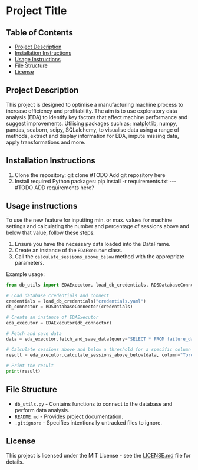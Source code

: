 # Project Title

## Table of Contents
- [Project Description](#project-description)
- [Installation Instructions](#installation-instructions)
- [Usage Instructions](#usage-instructions)
- [File Structure](#file-structure)
- [License](#license)

## Project Description
This project is designed to optimise a manufacturing machine process to increase efficiency and profitability. The aim is to use exploratory data analysis (EDA) to identify key factors that affect machine performance and suggest improvements. Utilising packages such as; matplotlib, numpy, pandas, seaborn, scipy, SQLalchemy, to visualise data using a range of methods, extract and display information for EDA, impute missing data, apply transformations and more.

## Installation Instructions
1. Clone the repository: git clone #TODO Add git repository here
2. Install required Python packages: pip install -r requirements.txt --- #TODO ADD requirements here?

## Usage instructions 
To use the new feature for inputting min. or max. values for machine settings and calculating the number and percentage of sessions above and below that value, follow these steps:

1. Ensure you have the necessary data loaded into the DataFrame.
2. Create an instance of the `EDAExecutor` class.
3. Call the `calculate_sessions_above_below` method with the appropriate parameters.

Example usage:
```python
from db_utils import EDAExecutor, load_db_credentials, RDSDatabaseConnector

# Load database credentials and connect
credentials = load_db_credentials("credentials.yaml")
db_connector = RDSDatabaseConnector(credentials)

# Create an instance of EDAExecutor
eda_executor = EDAExecutor(db_connector)

# Fetch and save data
data = eda_executor.fetch_and_save_data(query="SELECT * FROM failure_data;")

# Calculate sessions above and below a threshold for a specific column
result = eda_executor.calculate_sessions_above_below(data, column="Torque [Nm]", threshold=50)

# Print the result
print(result)
```

## File Structure
- `db_utils.py` - Contains functions to connect to the database and perform data analysis.
- `README.md` - Provides project documentation.
- `.gitignore` - Specifies intentionally untracked files to ignore.

## License
This project is licensed under the MIT License - see the [LICENSE.md](LICENSE) file for details.
